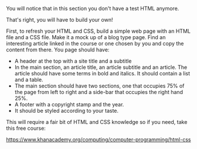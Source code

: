 
You will notice that in this section you don't have a test HTML anymore.

That's right, you will have to build your own!

First, to refresh your HTML and CSS, build a simple web page with an HTML file and a CSS file. Make it a mock up of a blog type page. Find an interesting article linked in the course or one chosen by you and copy the content from there. You page should have:

- A header at the top with a site title and a subtitle
- In the main section, an article title, an article subtitle and an article. The article should have some terms in bold and italics. It should contain a list and a table.
- The main section should have two sections, one that occupies 75% of the page from left to right and a side-bar that occupies the right hand 25%.
- A footer with a copyright stamp and the year.
- It should be styled according to your taste.

This will require a fair bit of HTML and CSS knowledge so if you need, take this free course:

https://www.khanacademy.org/computing/computer-programming/html-css